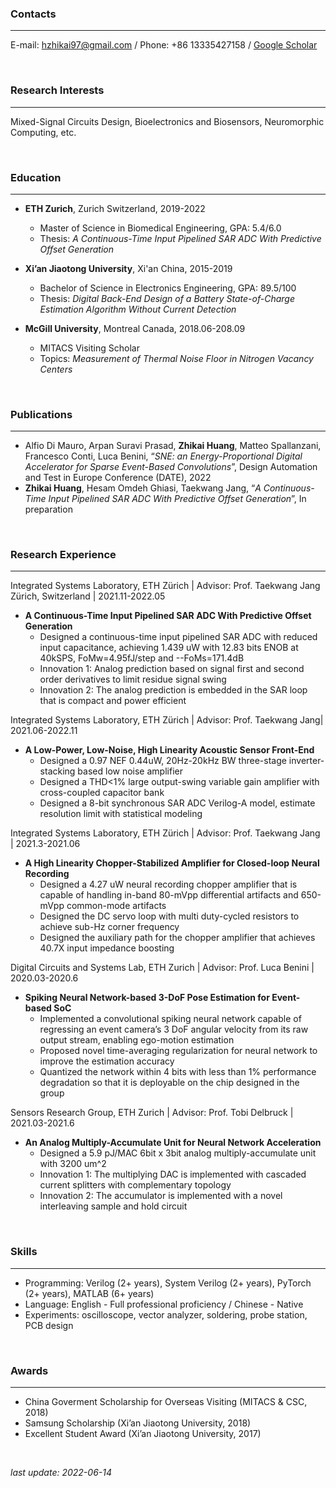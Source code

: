 ### Contacts

---

E-mail: hzhikai97@gmail.com / Phone: +86 13335427158 / [Google Scholar](https://scholar.google.com/citations?user=SiProigAAAAJ&hl=en&oi=sra)

&nbsp;
 
### Research Interests

---

Mixed-Signal Circuits Design, Bioelectronics and Biosensors, Neuromorphic Computing, etc.

&nbsp;

### Education

---

- **ETH Zurich**, Zurich Switzerland, 2019-2022
  - Master of Science in Biomedical Engineering, GPA: 5.4/6.0 
  - Thesis: *A Continuous-Time Input Pipelined SAR ADC With Predictive Offset Generation*

- **Xi’an Jiaotong University**, Xi'an China, 2015-2019
  - Bachelor of Science in Electronics Engineering, GPA: 89.5/100
  - Thesis: *Digital Back-End Design of a  Battery State-of-Charge Estimation Algorithm Without Current Detection*

- **McGill University**, Montreal Canada, 2018.06-208.09
  - MITACS Visiting Scholar
  - Topics: *Measurement of Thermal Noise Floor in Nitrogen Vacancy Centers*

&nbsp;

### Publications

---

- Alfio Di Mauro, Arpan Suravi Prasad, **Zhikai Huang**, Matteo Spallanzani, Francesco Conti, Luca Benini, “*SNE: an Energy-Proportional Digital Accelerator for Sparse Event-Based Convolutions*”, Design Automation and Test in Europe Conference (DATE), 2022
- **Zhikai Huang**, Hesam Omdeh Ghiasi, Taekwang Jang, “*A Continuous-Time Input Pipelined SAR ADC With Predictive Offset Generation*”, In preparation


&nbsp;

### Research Experience

---

Integrated Systems Laboratory, ETH Zürich | Advisor: Prof. Taekwang Jang	Zürich, Switzerland | 2021.11-2022.05
- **A Continuous-Time Input Pipelined SAR ADC With Predictive Offset Generation**
  - Designed a continuous-time input pipelined SAR ADC with reduced input capacitance, achieving 1.439 uW with 12.83 bits ENOB at 40kSPS, FoMw=4.95fJ/step and --FoMs=171.4dB
  -  Innovation 1: Analog prediction based on signal first and second order derivatives to limit residue signal swing  
  -  Innovation 2: The analog prediction is embedded in the SAR loop that is compact and power efficient

Integrated Systems Laboratory, ETH Zürich | Advisor: Prof. Taekwang Jang| 2021.06-2022.11    
- **A Low-Power, Low-Noise, High Linearity Acoustic Sensor Front-End**                          
  - Designed a 0.97 NEF 0.44uW, 20Hz-20kHz BW three-stage inverter-stacking based low noise amplifier
  - Designed a THD<1% large output-swing variable gain amplifier with cross-coupled capacitor bank
  - Designed a 8-bit synchronous SAR ADC Verilog-A model, estimate resolution limit with statistical modeling

Integrated Systems Laboratory, ETH Zürich | Advisor: Prof. Taekwang Jang | 2021.3-2021.06 
- **A High Linearity Chopper-Stabilized Amplifier for Closed-loop Neural Recording**
  - Designed a 4.27 uW neural recording chopper amplifier that is capable of handling in-band 80-mVpp differential artifacts and 650-mVpp common-mode artifacts
  - Designed the DC servo loop with multi duty-cycled resistors to achieve sub-Hz corner frequency
  - Designed the auxiliary path for the chopper amplifier that achieves 40.7X input impedance boosting

Digital Circuits and Systems Lab, ETH Zurich | Advisor: Prof. Luca Benini | 2020.03-2020.6
- **Spiking Neural Network-based 3-DoF Pose Estimation for Event-based SoC**         
  - Implemented a convolutional spiking neural network capable of regressing an event camera’s 3 DoF angular velocity from its raw output stream, enabling ego-motion estimation
  - Proposed novel time-averaging regularization for neural network to improve the estimation accuracy
  - Quantized the network within 4 bits with less than 1% performance degradation so that it is deployable on the chip designed in the group

Sensors Research Group, ETH Zurich | Advisor: Prof. Tobi Delbruck | 2021.03-2021.6
- **An Analog Multiply-Accumulate Unit for Neural Network Acceleration**
  - Designed a 5.9 pJ/MAC 6bit x 3bit analog multiply-accumulate unit with 3200 um^2
  - Innovation 1: The multiplying DAC is implemented with cascaded current splitters with complementary topology
  - Innovation 2: The accumulator is implemented with a novel interleaving sample and hold circuit


&nbsp;

### Skills

---

- Programming: Verilog (2+ years), System Verilog (2+ years), PyTorch (2+ years), MATLAB (6+ years)
- Language: English - Full professional proficiency / Chinese - Native
- Experiments: oscilloscope, vector analyzer, soldering, probe station, PCB design

&nbsp;

### Awards

---

- China Goverment Scholarship for Overseas Visiting (MITACS & CSC, 2018)
- Samsung Scholarship (Xi’an Jiaotong University, 2018)
- Excellent Student Award (Xi’an Jiaotong University, 2017)


&nbsp;

*last update: 2022-06-14*

